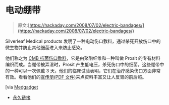 # 电动绷带

> 原文:[https://hackaday.com/2008/07/02/electric-bandages/](https://hackaday.com/2008/07/02/electric-bandages/)

Silverleaf Medical products 发明了一种电动伤口敷料，通过杀死开放伤口中的微生物并防止其他细菌进入来防止感染。

他们称之为 [CMB 抗菌伤口敷料](http://smp-prosit.com/products.htm)，它是由聚酯纤维和一种叫做 Prosit 的专有材料编织而成。当绷带被弄湿时，Prosit 产生低电压，杀死伤口中的细菌。这些绷带中的一种可以一次佩戴 3 天，他们的临床试验表明，它们在治疗感染伤口方面非常有效。看看他们的[宣传册(PDF 文件)](http://smp-prosit.com/pdf_files/SMP%20PROSIT%20brochure%20May%2008.pdf)来点资料丰富又让人反胃的前后照。

[via [Medgadget](http://www.medgadget.com/archives/2008/07/bandages_electrocute_infections_away.html)

*   [永久链接](http://smp-prosit.com/products.htm)